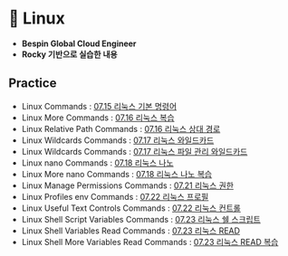 # 💾 Linux
- **Bespin Global Cloud Engineer**
- **Rocky 기반으로 실습한 내용** 
## Practice
- Linux Commands : [07.15 리눅스 기본 명령어](codes/quests/01_basic_linux_commands.md)
- Linux More Commands : [07.16 리눅스 복습](codes/quests/02_basic_more_linux_commands.md)
- Linux Relative Path Commands : [07.16 리눅스 상대 경로](codes/quests/03_relative_path_commands.md)
- Linux Wildcards Commands : [07.17 리눅스 와일드카드](codes/quests/04_linux_wildcards_commands.md)
- Linux Wildcards Commands : [07.17 리눅스 파일 관리 와일드카드](codes/quests/05_linux_file_management_wildcards_commands.md)
- Linux nano Commands : [07.18 리눅스 나노](codes/quests/06_linux_nano_Linux_problems.md)
- Linux More nano Commands : [07.18 리눅스 나노 복습](codes/quests/07_linux_practice_problems.md)
- Linux Manage Permissions Commands : [07.21 리눅스 권한](codes/quests/08_linux_Manage_permissions.md)
- Linux Profiles env Commands : [07.22 리눅스 프로필](codes/quests/09_linux_profiles_env.md)
- Linux Useful Text Controls Commands : [07.22 리눅스 컨트롤](codes/quests/10_linux_useful_text_controls.md)
- Linux Shell Script Variables Commands : [07.23 리눅스 쉘 스크립트](codes/quests/11_shell_script_variables.md)
- Linux Shell Variables Read Commands : [07.23 리눅스 READ](codes/quests/12_shell_variables_read.md)
- Linux Shell More Variables Read Commands : [07.23 리눅스 READ 복습](codes/quests/13_shell_more_variables_read.md)

